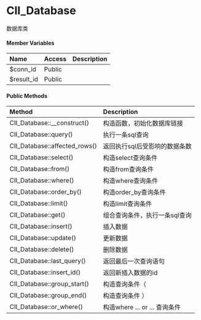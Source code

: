 # CII\_Database

数据库类

#### Member Variables

| Name | Access | Description |
| :--- | :--- | :--- |
| $conn\_id | Public |  |
| $result\_id | Public |  |

#### Public Methods

| Method | Description |
| :--- | :--- |
| CII\_Database::\_\_construct\(\) | 构造函数，初始化数据库链接 |
| CII\_Database::query\(\) | 执行一条sql查询 |
| CII\_Database::affected\_rows\(\) | 返回执行sql后受影响的数据条数 |
| CII\_Database::select\(\) | 构造select查询条件 |
| CII\_Database::from\(\) | 构造from查询条件 |
| CII\_Database::where\(\) | 构造where查询条件 |
| CII\_Database::order\_by\(\) | 构造order\_by查询条件 |
| CII\_Database::limit\(\) | 构造limit查询条件 |
| CII\_Database::get\(\) | 组合查询条件，执行一条sql查询 |
| CII\_Database::insert\(\) | 插入数据 |
| CII\_Database::update\(\) | 更新数据 |
| CII\_Database::delete\(\) | 删除数据 |
| CII\_Database::last\_query\(\) | 返回最后一次查询语句 |
| CII\_Database::insert\_id\(\) | 返回新插入数据的id |
| CII\_Database::group\_start\(\) | 构造查询条件（ |
| CII\_Database::group\_end\(\) | 构造查询条件  ） |
| CII\_Database::or\_where\(\) | 构造where ... or ... 查询条件 |



